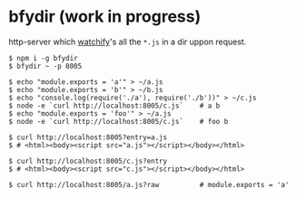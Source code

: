 # bfydir (work in progress)

http-server which [watchify](https://github.com/substack/watchify)'s
all the `*.js` in a dir uppon request.

    $ npm i -g bfydir
    $ bfydir ~ -p 8005

    $ echo "module.exports = 'a'" > ~/a.js
    $ echo "module.exports = 'b'" > ~/b.js
    $ echo "console.log(require('./a'), require('./b'))" > ~/c.js
    $ node -e `curl http://localhost:8005/c.js`    # a b
    $ echo "module.exports = 'foo'" > ~/a.js
    $ node -e `curl http://localhost:8005/c.js`    # foo b

    $ curl http://localhost:8005?entry=a.js
    $ # <html><body><script src="a.js"></script></body></html>

    $ curl http://localhost:8005/c.js?entry
    $ # <html><body><script src="c.js"></script></body></html>
    
    $ curl http://localhost:8005/a.js?raw          # module.exports = 'a'

